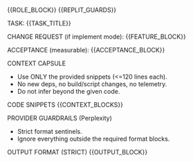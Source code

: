 {{ROLE_BLOCK}}
{{REPLIT_GUARDS}}

TASK: {{TASK_TITLE}}

CHANGE REQUEST (if implement mode):
{{FEATURE_BLOCK}}

ACCEPTANCE (measurable):
{{ACCEPTANCE_BLOCK}}

CONTEXT CAPSULE
- Use ONLY the provided snippets (<=120 lines each).
- No new deps, no build/script changes, no telemetry.
- Do not infer beyond the given code.

CODE SNIPPETS
{{CONTEXT_BLOCKS}}

PROVIDER GUARDRAILS (Perplexity)
- Strict format sentinels.
- Ignore everything outside the required format blocks.

OUTPUT FORMAT (STRICT)
{{OUTPUT_BLOCK}}
